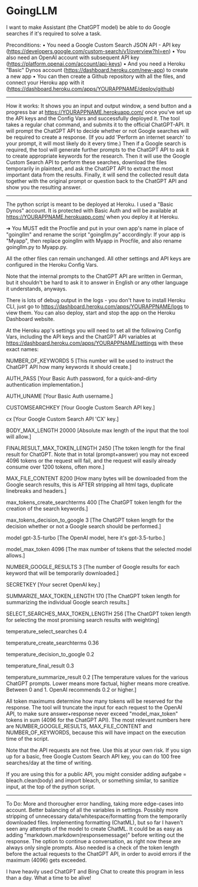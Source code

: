 # GoingLLM
I want to make Assistant (the ChatGPT model) be able to do Google searches if it's required to solve a task.


Preconditions:
• You need a Google Custom Search JSON API - API key (https://developers.google.com/custom-search/v1/overview?hl=en)
• You also need an OpenAI account with subsequent API key (https://platform.openai.com/account/api-keys)
• And you need a Heroku "Basic" Dynos account (https://dashboard.heroku.com/new-app) to create a new app
• You can then create a Github repository with all the files, and connect your Heroku app with it (https://dashboard.heroku.com/apps/YOURAPPNAME/deploy/github)

-----
How it works:
It shows you an input and output window, a send button and a progress bar at https://YOURAPPNAME.herokuapp.com/ once you've set up the API keys and the Config Vars and successfully deployed it.
The tool takes a regular chat command, and submits it to the official ChatGPT-API.
It will prompt the ChatGPT API to decide whether or not Google searches will be required to create a response. (If you add 'Perform an internet search' to your prompt, it will most likely do it every time.)
Then if a Google search is required, the tool will generate further prompts to the ChatGPT API to ask it to create appropriate keywords for the research.
Then it will use the Google Custom Search API to perform these searches, download the files temporarily in plaintext, and ask the ChatGPT API to extract the most important data from the results.
Finally, it will send the collected result data together with the original prompt or question back to the ChatGPT API and show you the resulting answer.

-----
The python script is meant to be deployed at Heroku. I used a "Basic Dynos" account.
It is protected with Basic Auth and will be available at https://YOURAPPNAME.herokuapp.com/ when you deploy it at Heroku.

➔ You MUST edit the Procfile and put in your own app's name in place of "goingllm" and rename the script "goingllm.py" accordingly: If your app is "Myapp", then replace goingllm with Myapp in Procfile, and also rename goingllm.py to Myapp.py.

All the other files can remain unchanged. All other settings and API keys are configured in the Heroku Config Vars.


Note that the internal prompts to the ChatGPT API are written in German, but it shouldn't be hard to ask it to answer in English or any other language it understands, anyways.

There is lots of debug output in the logs - you don't have to install Heroku CLI, just go to https://dashboard.heroku.com/apps/YOURAPPNAME/logs to view them. You can also deploy, start and stop the app on the Heroku Dashboard website.

At the Heroku app's settings you will need to set all the following Config Vars, including the API keys and the ChatGPT API variables at https://dashboard.heroku.com/apps/YOURAPPNAME/settings with these exact names:

NUMBER_OF_KEYWORDS
5
[This number will be used to instruct the ChatGPT API how many keywords it should create.]

AUTH_PASS
[Your Basic Auth password, for a quick-and-dirty authentication implementation.]

AUTH_UNAME
[Your Basic Auth username.]

CUSTOMSEARCHKEY
[Your Google Custom Search API key.]

cx
[Your Google Custom Search API 'CX' key.]

BODY_MAX_LENGTH
20000
[Absolute max length of the input that the tool will allow.]

FINALRESULT_MAX_TOKEN_LENGTH
2450
[The token length for the final result for ChatGPT. Note that in total (prompt+answer) you may not exceed 4096 tokens or the request will fail, and the request will easily already consume over 1200 tokens, often more.]

MAX_FILE_CONTENT
8200
[How many bytes will be downloaded from the Google search results, this is AFTER stripping all html tags, duplicate linebreaks and headers.]

max_tokens_create_searchterms
400
[The ChatGPT token length for the creation of the search keywords.]

max_tokens_decision_to_google
3
[The ChatGPT token length for the decision whether or not a Google search should be performed.]

model
gpt-3.5-turbo
[The OpenAI model, here it's gpt-3.5-turbo.]

model_max_token
4096
[The max number of tokens that the selected model allows.]

NUMBER_GOOGLE_RESULTS
3
[The number of Google results for each keyword that will be temporarily downloaded.]

SECRETKEY
[Your secret OpenAI key.]

SUMMARIZE_MAX_TOKEN_LENGTH
170
[The ChatGPT token length for summarizing the individual Google search results.]

SELECT_SEARCHES_MAX_TOKEN_LENGTH
256
[The ChatGPT token length for selecting the most promising search results with weighting]

temperature_select_searches
0.4

temperature_create_searchterms
0.36

temperature_decision_to_google
0.2

temperature_final_result
0.3

temperature_summarize_result
0.2
[The temperature values for the various ChatGPT prompts. Lower means more factual, higher means more creative. Between 0 and 1. OpenAI recommends 0.2 or higher.]

All token maximums determine how many tokens will be reserved for the response. The tool will truncate the input for each request to the OpenAI API, to make sure answer+response never exceed "model_max_token" tokens in sum (4096 for the ChatGPT API). The most relevant numbers here are NUMBER_GOOGLE_RESULTS, MAX_FILE_CONTENT and NUMBER_OF_KEYWORDS, because this will have impact on the execution time of the script.

Note that the API requests are not free. Use this at your own risk. If you sign up for a basic, free Google Custom Search API key, you can do 100 free searches/day at the time of writing.

If you are using this for a public API, you might consider adding aufgabe = bleach.clean(body) and import bleach, or something similar, to sanitize input, at the top of the python script.

-----
To Do:
More and thorougher error handling, taking more edge-cases into account.
Better balancing of all the variables in settings.
Possibly more stripping of unnecessary data/whitespace/formatting from the temporarily downloaded files.
Implementing formatting (ChatML), but so far I haven't seen any attempts of the model to create ChatML. It could be as easy as adding "markdown.markdown(responsemessage)" before writing out the response.
The option to continue a conversation, as right now these are always only single prompts.
Also needed is a check of the token length before the actual requests to the ChatGPT API, in order to avoid errors if the maximum (4096) gets exceeded.



I have heavily used ChatGPT and Bing Chat to create this program in less than a day. What a time to be alive!